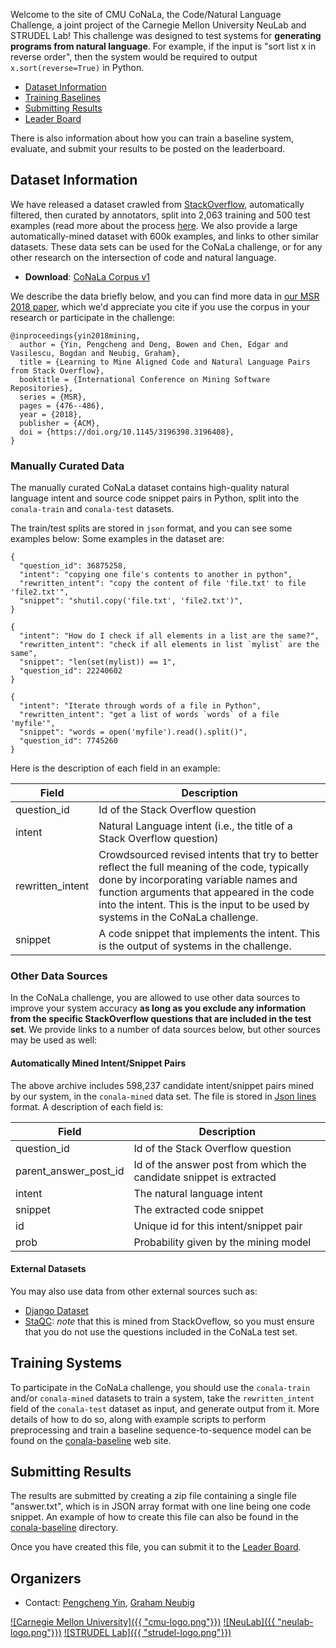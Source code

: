 Welcome to the site of CMU CoNaLa, the Code/Natural Language Challenge, a joint
project of the Carnegie Mellon University NeuLab and STRUDEL Lab! This
challenge was designed to test systems for **generating programs from natural
language**. For example, if the input is "sort list x in reverse order", then
the system would be required to output `x.sort(reverse=True)` in Python.

* [Dataset Information](#Dataset-Information)
* [Training Baselines](#Training-Baselines)
* [Submitting Results](#Submitting-Results)
* [Leader Board](https://competitions.codalab.org/competitions/19175)

There is also information about how you can train a baseline system, evaluate, and
submit your results to be posted on the leaderboard.

## Dataset Information

We have released a dataset crawled from [StackOverflow](http://stackoverflow.com),
automatically filtered, then curated by annotators, split into 2,063 training and
500 test examples (read more about the process [here](mining.md).
We also provide a large automatically-mined dataset with 600k
examples, and links to other similar datasets. These data sets can be used for
the CoNaLa challenge, or for any other research on the intersection of code and natural
language.

* **Download**: [CoNaLa Corpus v1](http://www.phontron.com/download/conala-corpus-v1.0.zip)

We describe the data briefly below, and you can find more data in
[our MSR 2018 paper](https://arxiv.org/pdf/1805.08949.pdf), which we'd appreciate
you cite if you use the corpus in your research or participate in the challenge:

```
@inproceedings{yin2018mining,
  author = {Yin, Pengcheng and Deng, Bowen and Chen, Edgar and Vasilescu, Bogdan and Neubig, Graham},
  title = {Learning to Mine Aligned Code and Natural Language Pairs from Stack Overflow},
  booktitle = {International Conference on Mining Software Repositories},
  series = {MSR},
  pages = {476--486},
  year = {2018},
  publisher = {ACM},
  doi = {https://doi.org/10.1145/3196398.3196408},
}
```

### Manually Curated Data

The manually curated CoNaLa dataset contains high-quality natural language
intent and source code snippet pairs in Python, split into the `conala-train`
and `conala-test` datasets. 

The train/test splits are stored in `json` format, and you can see some
examples below:
Some examples in the dataset are:

```
{
  "question_id": 36875258,
  "intent": "copying one file's contents to another in python", 
  "rewritten_intent": "copy the content of file 'file.txt' to file 'file2.txt'", 
  "snippet": "shutil.copy('file.txt', 'file2.txt')", 
}

{
  "intent": "How do I check if all elements in a list are the same?", 
  "rewritten_intent": "check if all elements in list `mylist` are the same", 
  "snippet": "len(set(mylist)) == 1", 
  "question_id": 22240602
}

{
  "intent": "Iterate through words of a file in Python", 
  "rewritten_intent": "get a list of words `words` of a file 'myfile'", 
  "snippet": "words = open('myfile').read().split()", 
  "question_id": 7745260
}
```

Here is the description of each field in an example:

Field | Description
------------ | -------------
question_id | Id of the Stack Overflow question
intent | Natural Language intent (i.e., the title of a Stack Overflow question)
rewritten_intent | Crowdsourced revised intents that try to better reflect the full meaning of the code, typically done by incorporating variable names and function arguments that appeared in the code into the intent. This is the input to be used by systems in the CoNaLa challenge.
snippet | A code snippet that implements the intent. This is the output of systems in the challenge.

### Other Data Sources

In the CoNaLa challenge, you are allowed to use other data sources to improve
your system accuracy **as long as you exclude any information from the specific
StackOverflow questions that are included in the test set**. We provide links
to a number of data sources below, but other sources may be used as well:

#### Automatically Mined Intent/Snippet Pairs
The above archive includes 598,237 candidate intent/snippet pairs mined by our 
system, in the `conala-mined` data set.
The file is stored in [Json lines](http://jsonlines.org/) format. 
A description of each field is:

Field | Description
------------ | -------------
question_id | Id of the Stack Overflow question
parent_answer_post_id | Id of the answer post from which the candidate snippet is extracted
intent | The natural language intent
snippet | The extracted code snippet
id | Unique id for this intent/snippet pair
prob | Probability given by the mining model

#### External Datasets

You may also use data from other external sources such as:
* [Django Dataset](https://ahcweb01.naist.jp/pseudogen/)
* [StaQC](https://github.com/LittleYUYU/StackOverflow-Question-Code-Dataset): *note* that this is mined from StackOveflow, so you must ensure that you do not use the questions included in the CoNaLa test set.

## Training Systems

To participate in the CoNaLa challenge, you should use the `conala-train`
and/or `conala-mined` datasets to train a system, take the `rewritten_intent`
field of the `conala-test` dataset as input, and generate output from it.
More details of how to do so, along with example scripts to perform preprocessing
and train a baseline sequence-to-sequence model can be found on the
[conala-baseline](https://github.com/conala-corpus/conala-baseline/) web site.

## Submitting Results

The results are submitted by creating a zip file containing a single file "answer.txt",
which is in JSON array format with one line being one code snippet. An example of how
to create this file can also be found in the [conala-baseline](https://github.com/conala-corpus/conala-baseline/)
directory.

Once you have created this file, you can submit it to the [Leader Board](https://competitions.codalab.org/competitions/19175).

## Organizers

* Contact: [Pengcheng Yin](http://pcyin.me), [Graham Neubig](http://phontron.com)

[![Carnegie Mellon University]({{ "cmu-logo.png"}})](http://cmu.edu)
[![NeuLab]({{ "neulab-logo.png"}})](http://www.cs.cmu.edu/~neulab/)
[![STRUDEL Lab]({{ "strudel-logo.png"}})](https://cmustrudel.github.io/)
